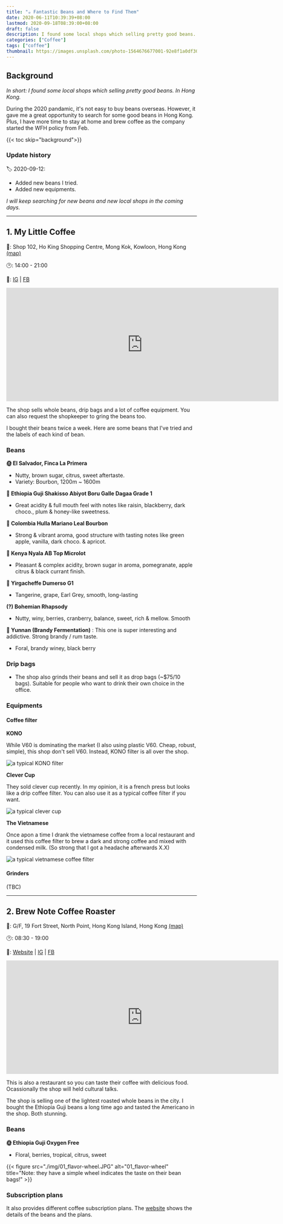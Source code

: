 ```yaml
---
title: "☕️ Fantastic Beans and Where to Find Them"
date: 2020-06-11T10:39:39+08:00
lastmod: 2020-09-18T08:39:00+08:00
draft: false
description: I found some local shops which selling pretty good beans. In Hong Kong.
categories: ["Coffee"]
tags: ["coffee"]
thumbnail: https://images.unsplash.com/photo-1564676677001-92e8f1a0df30?ixlib=rb-1.2.1&ixid=eyJhcHBfaWQiOjEyMDd9&auto=format&fit=crop&w=1000&q=80
---
```


## Background

*In short: I found some local shops which selling pretty good beans. In Hong Kong.*

During the 2020 pandamic, it's not easy to buy beans overseas. However, it gave me a great opportunity to search for some good beans in Hong Kong. Plus, I have more time to stay at home and brew coffee as the company started the WFH policy from Feb.

{{< toc skip="background">}}

### Update history

🏷 2020-09-12:

- Added new beans I tried.
- Added new equipments.

*I will keep searching for new beans and new local shops in the coming days.*

---

## 1. My Little Coffee

📍:  Shop 102, Ho King Shopping Centre, Mong Kok, Kowloon, Hong Kong [(map)](https://goo.gl/maps/tmvvYoYdbwdXHT1Q8)

🕑: 14:00 - 21:00

🔗: [IG](https://www.instagram.com/mylittlecoffee/ "@mylittlecoffee") | [FB](https://www.facebook.com/MYLITTLECOFFEE.HK "@MYLITTLECOFFEE.HK")

<iframe src="https://www.google.com/maps/embed?pb=!1m18!1m12!1m3!1d3690.994368201023!2d114.16981291454812!3d22.31605274796321!2m3!1f0!2f0!3f0!3m2!1i1024!2i768!4f13.1!3m3!1m2!1s0x340400c6eba8f7f1%3A0xcda642d8b7eb4c2e!2z5aW95pmv5ZWG5qWt5Lit5b-D!5e0!3m2!1szh-TW!2ses!4v1591843734940!5m2!1szh-TW!2ses" width="720" height="300" frameborder="0" style="border:0;" allowfullscreen="true" aria-hidden="false" tabindex="0"></iframe>

The shop sells whole beans, drip bags and a lot of coffee equipment. You can also request the shopkeeper to gring the beans too.

I bought their beans twice a week. Here are some beans that I've tried and the labels of each kind of bean.

### Beans

**🌞 El Salvador, Finca La Primera** 

- Nutty, brown sugar, citrus, sweet aftertaste.
- Variety: Bourbon, 1200m ~ 1600m

**🌊 Ethiopia Guji Shakisso Abiyot Boru Galle Dagaa Grade 1**

- Great acidity & full mouth feel with notes like raisin, blackberry, dark choco., plum & honey-like sweetness.

**🌊 Colombia Hulla Mariano Leal Bourbon**

- Strong & vibrant aroma, good structure with tasting notes like green apple, vanilla, dark choco. & apricot.

**🌊 Kenya Nyala AB Top Microlot**

- Pleasant & complex acidity, brown sugar in aroma, pomegranate, apple citrus & black currant finish.

**🌊 Yirgacheffe Dumerso G1**

- Tangerine, grape, Earl Grey, smooth, long-lasting

**(?) Bohemian Rhapsody**

- Nutty, winy, berries, cranberry, balance, sweet, rich & mellow. Smooth

**🍷 Yunnan (Brandy Fermentation)** : This one is super interesting and addictive. Strong brandy / rum taste.
- Foral, brandy winey, black berry

### Drip bags

- The shop also grinds their beans and sell it as drop bags (~$75/10 bags). Suitable for people who want to drink their own choice in the office.

### Equipments

#### Coffee filter
**KONO**

While V60 is dominating the market (I also using plastic V60. Cheap, robust, simple), this shop don't sell V60. Instead, KONO filter is all over the shop.

![a typical KONO filter](https://shop.r10s.jp/ultramix/cabinet/item17/md-41_1.jpg)

**Clever Cup**

They sold clever cup recently. In my opinion, it is a french press but looks like a drip coffee filter. You can also use it as a typical coffee filter if you want.

![a typical clever cup](https://cdn.hiconsumption.com/wp-content/uploads/2015/04/Clever-Coffee-Maker.jpg)

**The Vietnamese**

Once apon a time I drank the vietnamese coffee from a local restaurant and it used this coffee filter to brew a dark and strong coffee and mixed with condensed milk. (So strong that I got a headache afterwards X.X)

![a typical vietnamese coffee filter](https://www.webstaurantstore.com/images/products/extra_large/58984/99644.jpg)

#### Grinders
(TBC)

---

## 2. Brew Note Coffee Roaster

📍: G/F, 19 Fort Street, North Point, Hong Kong Island, Hong Kong [(map)](https://goo.gl/maps/FH97kAU441xBLEsv5)

🕑: 08:30 - 19:00

🔗: [Website](https://brewnotecoffee.com/) | [IG](https://www.instagram.com/brewnotecoffee/, "@brewnotecoffee") | [FB](https://www.facebook.com/brewnotecoffee/ "@brewnotecoffee")

<iframe src="https://www.google.com/maps/embed?pb=!1m18!1m12!1m3!1d1935.6125276425794!2d114.19573503377934!3d22.29003915191319!2m3!1f0!2f0!3f0!3m2!1i1024!2i768!4f13.1!3m3!1m2!1s0x3404010391cc2fef%3A0xca430d4451503bfe!2sBrew%20Note%20Coffee%20Roaster!5e0!3m2!1szh-TW!2ses!4v1591849727090!5m2!1szh-TW!2ses" width="720" height="300" frameborder="0" style="border:0;" allowfullscreen="" aria-hidden="false" tabindex="0"></iframe>

This is also a restaurant so you can taste their coffee with delicious food. Ocassionally the shop will held cultural talks.

The shop is selling one of the lightest roasted whole beans in the city. I bought the Ethiopia Guji beans a long time ago and tasted the Americano in the shop. Both stunning.

### Beans

**🌞 Ethiopia Guji Oxygen Free**

- Floral, berries, tropical, citrus, sweet

{{< figure src="./img/01_flavor-wheel.JPG" alt="01_flavor-wheel" title="Note: they have a simple wheel indicates the taste on their bean bags!" >}}


### Subscription plans

It also provides different coffee subscription plans. The [website](https://brewnotecoffee.com/) shows the details of the beans and the plans.






